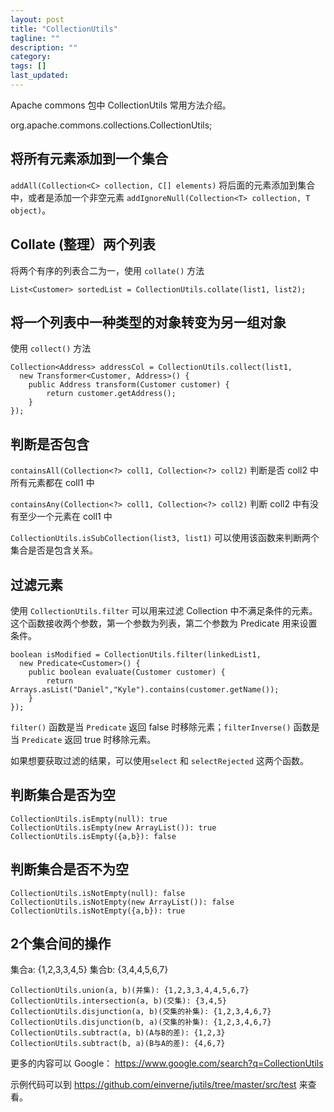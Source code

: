 ```yaml
---
layout: post
title: "CollectionUtils"
tagline: ""
description: ""
category: 
tags: []
last_updated: 
---
```


Apache commons 包中 CollectionUtils 常用方法介绍。

org.apache.commons.collections.CollectionUtils;

## 将所有元素添加到一个集合
`addAll(Collection<C> collection, C[] elements)` 将后面的元素添加到集合中，或者是添加一个非空元素 `addIgnoreNull(Collection<T> collection, T object)`。


## Collate (整理）两个列表
将两个有序的列表合二为一，使用 `collate()` 方法

    List<Customer> sortedList = CollectionUtils.collate(list1, list2);

## 将一个列表中一种类型的对象转变为另一组对象
使用 `collect()` 方法

    Collection<Address> addressCol = CollectionUtils.collect(list1, 
      new Transformer<Customer, Address>() {
        public Address transform(Customer customer) {
            return customer.getAddress();
        }
    });

## 判断是否包含

`containsAll(Collection<?> coll1, Collection<?> coll2)` 判断是否 coll2 中所有元素都在 coll1 中

`containsAny(Collection<?> coll1, Collection<?> coll2)` 判断 coll2 中有没有至少一个元素在 coll1 中

`CollectionUtils.isSubCollection(list3, list1)` 可以使用该函数来判断两个集合是否是包含关系。



## 过滤元素
使用 `CollectionUtils.filter` 可以用来过滤 Collection 中不满足条件的元素。这个函数接收两个参数，第一个参数为列表，第二个参数为 Predicate 用来设置条件。

    boolean isModified = CollectionUtils.filter(linkedList1, 
      new Predicate<Customer>() {
        public boolean evaluate(Customer customer) {
            return Arrays.asList("Daniel","Kyle").contains(customer.getName());
        }
    });

`filter()` 函数是当 `Predicate` 返回 false 时移除元素；`filterInverse()` 函数是当 `Predicate` 返回 true 时移除元素。

如果想要获取过滤的结果，可以使用`select` 和 `selectRejected` 这两个函数。

##  判断集合是否为空
```
CollectionUtils.isEmpty(null): true
CollectionUtils.isEmpty(new ArrayList()): true
CollectionUtils.isEmpty({a,b}): false
```
## 判断集合是否不为空
```
CollectionUtils.isNotEmpty(null): false
CollectionUtils.isNotEmpty(new ArrayList()): false
CollectionUtils.isNotEmpty({a,b}): true
```

## 2个集合间的操作

集合a: {1,2,3,3,4,5}
集合b: {3,4,4,5,6,7}
```
CollectionUtils.union(a, b)(并集): {1,2,3,3,4,4,5,6,7}
CollectionUtils.intersection(a, b)(交集): {3,4,5}
CollectionUtils.disjunction(a, b)(交集的补集): {1,2,3,4,6,7}
CollectionUtils.disjunction(b, a)(交集的补集): {1,2,3,4,6,7}
CollectionUtils.subtract(a, b)(A与B的差): {1,2,3}
CollectionUtils.subtract(b, a)(B与A的差): {4,6,7}
```

更多的内容可以 Google： <https://www.google.com/search?q=CollectionUtils>

示例代码可以到 <https://github.com/einverne/jutils/tree/master/src/test> 来查看。

